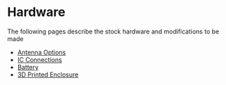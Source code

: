 # Hardware
The following pages describe the stock hardware and modifications to be made

- [Antenna Options](antenna-options)
- [IC Connections](ic-connections)
- [Battery](battery)
- [3D Printed Enclosure](3d-printed-enclosure)
